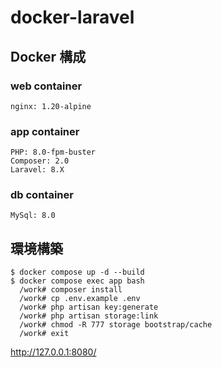 # docker-laravel

## Docker 構成

### web container

    nginx: 1.20-alpine

### app container

    PHP: 8.0-fpm-buster
    Composer: 2.0
    Laravel: 8.X

### db container

    MySql: 8.0

## 環境構築

    $ docker compose up -d --build
    $ docker compose exec app bash
      /work# composer install
      /work# cp .env.example .env
      /work# php artisan key:generate
      /work# php artisan storage:link
      /work# chmod -R 777 storage bootstrap/cache
      /work# exit

http://127.0.0.1:8080/
